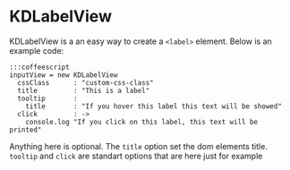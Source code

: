 # KDLabelView

KDLabelView is a an easy way to create a `<label>` element. Below is an example code:

    :::coffeescript
    inputView = new KDLabelView
      cssClass      : "custom-css-class"
      title         : "This is a label"
      tooltip       :
        title       : "If you hover this label this text will be showed"
      click         : ->
        console.log "If you click on this label, this text will be printed"

Anything here is optional. The `title` option set the dom elements title.
`tooltip` and `click` are standart options that are here just for example
